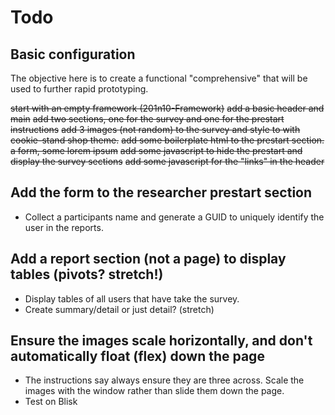 # Todo

## Basic configuration

The objective here is to create a functional "comprehensive" that will be used to further rapid prototyping.

~~start with an empty framework (201n10-Framework)~~
~~add a basic header and main~~
~~add two sections, one for the survey and one for the prestart instructions~~
~~add 3 images (not random) to the survey and style to with cookie-stand shop theme.~~
~~add some boilerplate html to the prestart section. a form, some lorem ipsum~~
~~add some javascript to hide the prestart and display the survey sections~~
~~add some javascript for the "links" in the header~~

## Add the form to the researcher prestart section

- Collect a participants name and generate a GUID to uniquely identify the user in the reports.

## Add a report section (not a page) to display tables (pivots? stretch!)

- Display tables of all users that have take the survey.
- Create summary/detail or just detail? (stretch)

## Ensure the images scale horizontally, and don't automatically float (flex) down the page

- The instructions say always ensure they are three across. Scale the images with the window rather than slide them down the page.
- Test on Blisk

